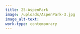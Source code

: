 ```yaml
---
title: 25-AspenPark
image: /uploads/AspenPark-3.jpg
image_alt-text:
work-type: contemporary
---
```

